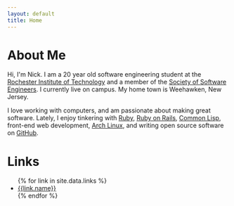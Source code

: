 ```yaml
---
layout: default
title: Home
---
```


# About Me

Hi, I'm Nick. I am a 20 year old software engineering student at the [Rochester
Institute of Technology](http://www.rit.edu/) and a member of the [Society of
Software Engineers](https://sse.se.rit.edu/). I currently live on campus. My
home town is Weehawken, New Jersey.

I love working with computers, and am passionate about making great software.
Lately, I enjoy tinkering with [Ruby](https://www.ruby-lang.org/en/), [Ruby on
Rails](http://rubyonrails.org/), [Common Lisp](http://common-lisp.net/),
front-end web development, [Arch Linux](https://www.archlinux.org/), and writing
open source software on [GitHub](https://github.com/).

# Links

<ul class="list-unstyled">
  {% for link in site.data.links %}
    <li>
      <span class="fa fa-fw fa-{{link.icon}}"></span>
      <a href="{{link.url}}" target="_blank">{{link.name}}</a>
    </li>
  {% endfor %}
</ul>
